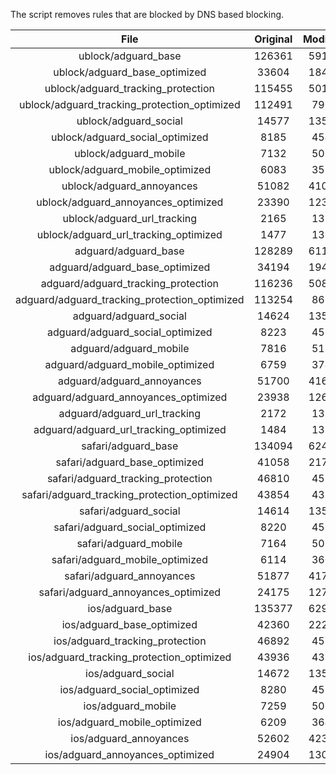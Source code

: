 The script removes rules that are blocked by DNS based blocking.


| File | Original | Modified |
|:----:|:-----:|:-----:|
| ublock/adguard_base | 126361 | 59132 |
| ublock/adguard_base_optimized | 33604 | 18444 |
| ublock/adguard_tracking_protection | 115455 | 50136 |
| ublock/adguard_tracking_protection_optimized | 112491 | 7906 |
| ublock/adguard_social | 14577 | 13525 |
| ublock/adguard_social_optimized | 8185 | 4545 |
| ublock/adguard_mobile | 7132 | 5002 |
| ublock/adguard_mobile_optimized | 6083 | 3572 |
| ublock/adguard_annoyances | 51082 | 41099 |
| ublock/adguard_annoyances_optimized | 23390 | 12368 |
| ublock/adguard_url_tracking | 2165 | 1318 |
| ublock/adguard_url_tracking_optimized | 1477 | 1315 |
| adguard/adguard_base | 128289 | 61129 |
| adguard/adguard_base_optimized | 34194 | 19464 |
| adguard/adguard_tracking_protection | 116236 | 50862 |
| adguard/adguard_tracking_protection_optimized | 113254 | 8619 |
| adguard/adguard_social | 14624 | 13579 |
| adguard/adguard_social_optimized | 8223 | 4588 |
| adguard/adguard_mobile | 7816 | 5182 |
| adguard/adguard_mobile_optimized | 6759 | 3745 |
| adguard/adguard_annoyances | 51700 | 41651 |
| adguard/adguard_annoyances_optimized | 23938 | 12664 |
| adguard/adguard_url_tracking | 2172 | 1325 |
| adguard/adguard_url_tracking_optimized | 1484 | 1322 |
| safari/adguard_base | 134094 | 62400 |
| safari/adguard_base_optimized | 41058 | 21736 |
| safari/adguard_tracking_protection | 46810 | 4525 |
| safari/adguard_tracking_protection_optimized | 43854 | 4382 |
| safari/adguard_social | 14614 | 13563 |
| safari/adguard_social_optimized | 8220 | 4575 |
| safari/adguard_mobile | 7164 | 5038 |
| safari/adguard_mobile_optimized | 6114 | 3602 |
| safari/adguard_annoyances | 51877 | 41754 |
| safari/adguard_annoyances_optimized | 24175 | 12744 |
| ios/adguard_base | 135377 | 62904 |
| ios/adguard_base_optimized | 42360 | 22239 |
| ios/adguard_tracking_protection | 46892 | 4533 |
| ios/adguard_tracking_protection_optimized | 43936 | 4390 |
| ios/adguard_social | 14672 | 13595 |
| ios/adguard_social_optimized | 8280 | 4589 |
| ios/adguard_mobile | 7259 | 5082 |
| ios/adguard_mobile_optimized | 6209 | 3643 |
| ios/adguard_annoyances | 52602 | 42375 |
| ios/adguard_annoyances_optimized | 24904 | 13051 |